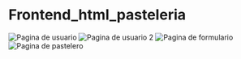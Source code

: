 # Frontend_html_pasteleria
![Pagina de usuario](https://user-images.githubusercontent.com/70924158/156954494-28a4da6d-1dbd-4ffc-9d47-df42e323d130.png)
![Pagina de usuario 2](https://user-images.githubusercontent.com/70924158/156954693-56b9aed1-041d-48c1-94b7-a2f5d2de14d7.png)
![Pagina de formulario](https://user-images.githubusercontent.com/70924158/156954429-0a70fcea-6598-4f11-a5c1-d3b07b6660fa.png)
![Pagina de pastelero](https://user-images.githubusercontent.com/70924158/156954432-012ea05d-933c-4b3a-bd84-4d47316ef72b.png)
